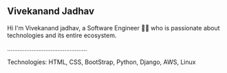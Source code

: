 Vivekanand Jadhav
----------------------------------------

Hi
I'm Vivekanand jadhav, a Software Engineer 👨‍💻 who is passionate about technologies and its entire ecosystem.

..............................................

Technologies:
HTML, CSS, BootStrap, Python, Django, AWS, Linux
